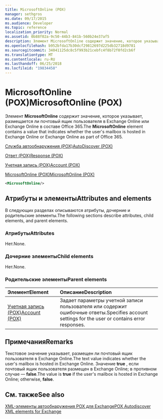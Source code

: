 ```yaml
---
title: MicrosoftOnline (POX)
manager: sethgros
ms.date: 09/17/2015
ms.audience: Developer
ms.topic: reference
localization_priority: Normal
ms.assetid: 0b88f02a-9c50-44b3-841b-560b24e37af5
description: Элемент MicrosoftOnline содержит значение, которое указывает, размещается ли почтовый ящик пользователя в Exchange Online или Exchange Online в составе Office 365.
ms.openlocfilehash: b952bfda17b30dcf29812697d225db32718d9781
ms.sourcegitcommit: 34041125dc8c5f993b21cebfc4f8b72f0fd2cb6f
ms.translationtype: MT
ms.contentlocale: ru-RU
ms.lasthandoff: 06/25/2018
ms.locfileid: "19834458"
---
```

# <a name="microsoftonline-pox"></a><span data-ttu-id="724b6-103">MicrosoftOnline (POX)</span><span class="sxs-lookup"><span data-stu-id="724b6-103">MicrosoftOnline (POX)</span></span>

<span data-ttu-id="724b6-104">Элемент **MicrosoftOnline** содержит значение, которое указывает, размещается ли почтовый ящик пользователя в Exchange Online или Exchange Online в составе Office 365.</span><span class="sxs-lookup"><span data-stu-id="724b6-104">The **MicrosoftOnline** element contains a value that indicates whether the user's mailbox is hosted in Exchange Online or Exchange Online as part of Office 365.</span></span> 
  
[<span data-ttu-id="724b6-105">Служба автообнаружения (POX)</span><span class="sxs-lookup"><span data-stu-id="724b6-105">AutoDiscover (POX)</span></span>](autodiscover-pox.md)
  
[<span data-ttu-id="724b6-106">Ответ (POX)</span><span class="sxs-lookup"><span data-stu-id="724b6-106">Response (POX)</span></span>](response-pox.md)
  
[<span data-ttu-id="724b6-107">Учетная запись (POX)</span><span class="sxs-lookup"><span data-stu-id="724b6-107">Account (POX)</span></span>](account-pox.md)
  
[<span data-ttu-id="724b6-108">MicrosoftOnline (POX)</span><span class="sxs-lookup"><span data-stu-id="724b6-108">MicrosoftOnline (POX)</span></span>](microsoftonline-pox.md)
  
```XML
<MicrosoftOnline/>
```

## <a name="attributes-and-elements"></a><span data-ttu-id="724b6-109">Атрибуты и элементы</span><span class="sxs-lookup"><span data-stu-id="724b6-109">Attributes and elements</span></span>

<span data-ttu-id="724b6-110">В следующих разделах описываются атрибуты, дочерние и родительские элементы.</span><span class="sxs-lookup"><span data-stu-id="724b6-110">The following sections describe attributes, child elements, and parent elements.</span></span>
  
### <a name="attributes"></a><span data-ttu-id="724b6-111">Атрибуты</span><span class="sxs-lookup"><span data-stu-id="724b6-111">Attributes</span></span>

<span data-ttu-id="724b6-112">Нет.</span><span class="sxs-lookup"><span data-stu-id="724b6-112">None.</span></span>
  
### <a name="child-elements"></a><span data-ttu-id="724b6-113">Дочерние элементы</span><span class="sxs-lookup"><span data-stu-id="724b6-113">Child elements</span></span>

<span data-ttu-id="724b6-114">Нет.</span><span class="sxs-lookup"><span data-stu-id="724b6-114">None.</span></span>
  
### <a name="parent-elements"></a><span data-ttu-id="724b6-115">Родительские элементы</span><span class="sxs-lookup"><span data-stu-id="724b6-115">Parent elements</span></span>

|<span data-ttu-id="724b6-116">**Элемент**</span><span class="sxs-lookup"><span data-stu-id="724b6-116">**Element**</span></span>|<span data-ttu-id="724b6-117">**Описание**</span><span class="sxs-lookup"><span data-stu-id="724b6-117">**Description**</span></span>|
|:-----|:-----|
|[<span data-ttu-id="724b6-118">Учетная запись (POX)</span><span class="sxs-lookup"><span data-stu-id="724b6-118">Account (POX)</span></span>](account-pox.md) <br/> |<span data-ttu-id="724b6-119">Задает параметры учетной записи пользователя или содержит ошибочные ответы.</span><span class="sxs-lookup"><span data-stu-id="724b6-119">Specifies account settings for the user or contains error responses.</span></span>  <br/> |
   
## <a name="remarks"></a><span data-ttu-id="724b6-120">Примечания</span><span class="sxs-lookup"><span data-stu-id="724b6-120">Remarks</span></span>

<span data-ttu-id="724b6-121">Текстовое значение указывает, размещен ли почтовый ящик пользователя в Exchange Online.</span><span class="sxs-lookup"><span data-stu-id="724b6-121">The text value indicates whether the user's mailbox is hosted in Exchange Online.</span></span> <span data-ttu-id="724b6-122">Значение **true** , если почтовый ящик пользователя размещен в Exchange Online; в противном случае — **false**.</span><span class="sxs-lookup"><span data-stu-id="724b6-122">The value is **true** if the user's mailbox is hosted in Exchange Online; otherwise, **false**.</span></span>
  
## <a name="see-also"></a><span data-ttu-id="724b6-123">См. также</span><span class="sxs-lookup"><span data-stu-id="724b6-123">See also</span></span>



[<span data-ttu-id="724b6-124">XML-элементы автообнаружения POX для Exchange</span><span class="sxs-lookup"><span data-stu-id="724b6-124">POX Autodiscover XML elements for Exchange</span></span>](pox-autodiscover-xml-elements-for-exchange.md)

